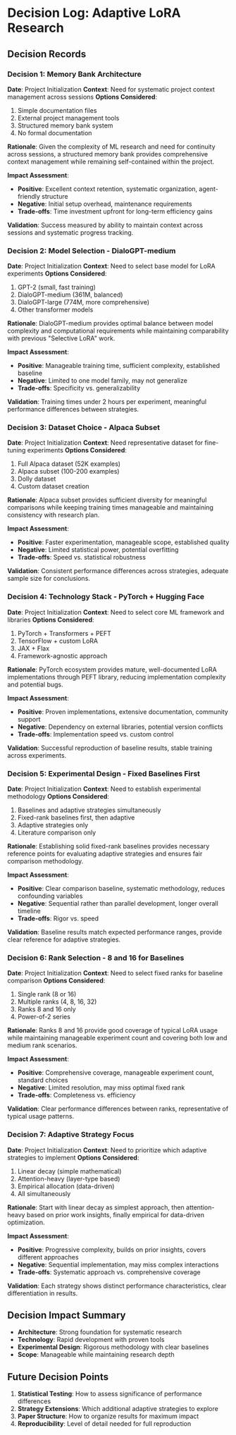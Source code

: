 # Decision Log: Adaptive LoRA Research

## Decision Records

### Decision 1: Memory Bank Architecture
**Date**: Project Initialization
**Context**: Need for systematic project context management across sessions
**Options Considered**:
1. Simple documentation files
2. External project management tools
3. Structured memory bank system
4. No formal documentation

**Rationale**: Given the complexity of ML research and need for continuity across sessions, a structured memory bank provides comprehensive context management while remaining self-contained within the project.

**Impact Assessment**: 
- **Positive**: Excellent context retention, systematic organization, agent-friendly structure
- **Negative**: Initial setup overhead, maintenance requirements
- **Trade-offs**: Time investment upfront for long-term efficiency gains

**Validation**: Success measured by ability to maintain context across sessions and systematic progress tracking.

### Decision 2: Model Selection - DialoGPT-medium
**Date**: Project Initialization
**Context**: Need to select base model for LoRA experiments
**Options Considered**:
1. GPT-2 (small, fast training)
2. DialoGPT-medium (361M, balanced)
3. DialoGPT-large (774M, more comprehensive)
4. Other transformer models

**Rationale**: DialoGPT-medium provides optimal balance between model complexity and computational requirements while maintaining comparability with previous "Selective LoRA" work.

**Impact Assessment**:
- **Positive**: Manageable training time, sufficient complexity, established baseline
- **Negative**: Limited to one model family, may not generalize
- **Trade-offs**: Specificity vs. generalizability

**Validation**: Training times under 2 hours per experiment, meaningful performance differences between strategies.

### Decision 3: Dataset Choice - Alpaca Subset
**Date**: Project Initialization
**Context**: Need representative dataset for fine-tuning experiments
**Options Considered**:
1. Full Alpaca dataset (52K examples)
2. Alpaca subset (100-200 examples)
3. Dolly dataset
4. Custom dataset creation

**Rationale**: Alpaca subset provides sufficient diversity for meaningful comparisons while keeping training times manageable and maintaining consistency with research plan.

**Impact Assessment**:
- **Positive**: Faster experimentation, manageable scope, established quality
- **Negative**: Limited statistical power, potential overfitting
- **Trade-offs**: Speed vs. statistical robustness

**Validation**: Consistent performance differences across strategies, adequate sample size for conclusions.

### Decision 4: Technology Stack - PyTorch + Hugging Face
**Date**: Project Initialization
**Context**: Need to select core ML framework and libraries
**Options Considered**:
1. PyTorch + Transformers + PEFT
2. TensorFlow + custom LoRA
3. JAX + Flax
4. Framework-agnostic approach

**Rationale**: PyTorch ecosystem provides mature, well-documented LoRA implementations through PEFT library, reducing implementation complexity and potential bugs.

**Impact Assessment**:
- **Positive**: Proven implementations, extensive documentation, community support
- **Negative**: Dependency on external libraries, potential version conflicts
- **Trade-offs**: Implementation speed vs. custom control

**Validation**: Successful reproduction of baseline results, stable training across experiments.

### Decision 5: Experimental Design - Fixed Baselines First
**Date**: Project Initialization
**Context**: Need to establish experimental methodology
**Options Considered**:
1. Baselines and adaptive strategies simultaneously
2. Fixed-rank baselines first, then adaptive
3. Adaptive strategies only
4. Literature comparison only

**Rationale**: Establishing solid fixed-rank baselines provides necessary reference points for evaluating adaptive strategies and ensures fair comparison methodology.

**Impact Assessment**:
- **Positive**: Clear comparison baseline, systematic methodology, reduces confounding variables
- **Negative**: Sequential rather than parallel development, longer overall timeline
- **Trade-offs**: Rigor vs. speed

**Validation**: Baseline results match expected performance ranges, provide clear reference for adaptive strategies.

### Decision 6: Rank Selection - 8 and 16 for Baselines
**Date**: Project Initialization
**Context**: Need to select fixed ranks for baseline comparison
**Options Considered**:
1. Single rank (8 or 16)
2. Multiple ranks (4, 8, 16, 32)
3. Ranks 8 and 16 only
4. Power-of-2 series

**Rationale**: Ranks 8 and 16 provide good coverage of typical LoRA usage while maintaining manageable experiment count and covering both low and medium rank scenarios.

**Impact Assessment**:
- **Positive**: Comprehensive coverage, manageable experiment count, standard choices
- **Negative**: Limited resolution, may miss optimal fixed rank
- **Trade-offs**: Completeness vs. efficiency

**Validation**: Clear performance differences between ranks, representative of typical usage patterns.

### Decision 7: Adaptive Strategy Focus
**Date**: Project Initialization
**Context**: Need to prioritize which adaptive strategies to implement
**Options Considered**:
1. Linear decay (simple mathematical)
2. Attention-heavy (layer-type based)
3. Empirical allocation (data-driven)
4. All simultaneously

**Rationale**: Start with linear decay as simplest approach, then attention-heavy based on prior work insights, finally empirical for data-driven optimization.

**Impact Assessment**:
- **Positive**: Progressive complexity, builds on prior insights, covers different approaches
- **Negative**: Sequential implementation, may miss complex interactions
- **Trade-offs**: Systematic approach vs. comprehensive coverage

**Validation**: Each strategy shows distinct performance characteristics, clear differentiation in results.

## Decision Impact Summary
- **Architecture**: Strong foundation for systematic research
- **Technology**: Rapid development with proven tools
- **Experimental Design**: Rigorous methodology with clear baselines
- **Scope**: Manageable while maintaining research depth

## Future Decision Points
1. **Statistical Testing**: How to assess significance of performance differences
2. **Strategy Extensions**: Which additional adaptive strategies to explore
3. **Paper Structure**: How to organize results for maximum impact
4. **Reproducibility**: Level of detail needed for full reproduction 